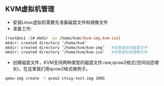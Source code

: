 ## KVM虚拟机管理
- 安装Linux虚拟机需要先准备磁盘文件和镜像文件
- 准备工作:
``` bash
[root@ns1 ~]# mkdir -pv /home/kvm/{kvm-img,kvm-iso}
mkdir: created directory ‘/home/kvm’
mkdir: created directory ‘/home/kvm/kvm-img’   #存放虚拟机磁盘文件
mkdir: created directory ‘/home/kvm/kvm-iso’   #存放虚拟机镜像文件
```
- 创建磁盘文件，KVM支持两种类型的磁盘文件:raw,qcow2格式(空间动态增长)，在这里我们用qcow2格式做例子。
``` bash
qemu-img create -f qcow2 ctsig-test.img 100G
```
